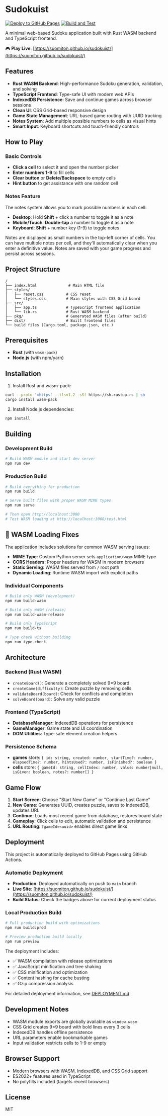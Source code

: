 # Sudokuist

[![Deploy to GitHub Pages](https://github.com/suomiton/sudokuist/actions/workflows/deploy-pages.yml/badge.svg)](https://github.com/suomiton/sudokuist/actions/workflows/deploy-pages.yml)
[![Build and Test](https://github.com/suomiton/sudokuist/actions/workflows/build-test.yml/badge.svg)](https://github.com/suomiton/sudokuist/actions/workflows/build-test.yml)

A minimal web-based Sudoku application built with Rust WASM backend and TypeScript frontend.

🎮 **Play Live**: [https://suomiton.github.io/sudokuist/](https://suomiton.github.io/sudokuist/)

## Features

- **Rust WASM Backend**: High-performance Sudoku generation, validation, and solving
- **TypeScript Frontend**: Type-safe UI with modern web APIs
- **IndexedDB Persistence**: Save and continue games across browser sessions
- **Clean UI**: CSS Grid-based responsive design
- **Game State Management**: URL-based game routing with UUID tracking
- **Notes System**: Add multiple possible numbers to cells as visual hints
- **Smart Input**: Keyboard shortcuts and touch-friendly controls

## How to Play

### Basic Controls

- **Click a cell** to select it and open the number picker
- **Enter numbers 1-9** to fill cells
- **Clear button** or **Delete/Backspace** to empty cells
- **Hint button** to get assistance with one random cell

### Notes Feature

The notes system allows you to mark possible numbers in each cell:

- **Desktop**: Hold **Shift** + click a number to toggle it as a note
- **Mobile/Touch**: **Double-tap** a number to toggle it as a note
- **Keyboard**: **Shift** + number key (1-9) to toggle notes

Notes are displayed as small numbers in the top-left corner of cells. You can have multiple notes per cell, and they'll automatically clear when you enter a definitive value. Notes are saved with your game progress and persist across sessions.

## Project Structure

```
/
├── index.html              # Main HTML file
├── styles/
│   ├── reset.css          # CSS reset
│   └── styles.css         # Main styles with CSS Grid board
├── src/
│   ├── app.ts             # TypeScript frontend application
│   └── lib.rs             # Rust WASM backend
├── pkg/                   # Generated WASM files (after build)
├── dist/                  # Built frontend files
└── build files (Cargo.toml, package.json, etc.)
```

## Prerequisites

- **Rust** (with `wasm-pack`)
- **Node.js** (with npm/yarn)

## Installation

1. Install Rust and wasm-pack:

```bash
curl --proto '=https' --tlsv1.2 -sSf https://sh.rustup.rs | sh
cargo install wasm-pack
```

2. Install Node.js dependencies:

```bash
npm install
```

## Building

### Development Build

```bash
# Build WASM module and start dev server
npm run dev
```

### Production Build

```bash
# Build everything for production
npm run build

# Serve built files with proper WASM MIME types
npm run serve

# Then open http://localhost:3000
# Test WASM loading at http://localhost:3000/test.html
```

## 🔧 **WASM Loading Fixes**

The application includes solutions for common WASM serving issues:

- **MIME Type**: Custom Python server sets `application/wasm` MIME type
- **CORS Headers**: Proper headers for WASM in modern browsers
- **Static Serving**: WASM files served from `/` root path
- **Dynamic Loading**: Runtime WASM import with explicit paths

### Individual Components

```bash
# Build only WASM (development)
npm run build-wasm

# Build only WASM (release)
npm run build-wasm-release

# Build only TypeScript
npm run build-ts

# Type check without building
npm run type-check
```

## Architecture

### Backend (Rust WASM)

- `createBoard()`: Generate a completely solved 9×9 board
- `createGame(difficulty)`: Create puzzle by removing cells
- `validateBoard(board)`: Check for conflicts and completion
- `solveBoard(board)`: Solve any valid puzzle

### Frontend (TypeScript)

- **DatabaseManager**: IndexedDB operations for persistence
- **GameManager**: Game state and UI coordination
- **DOM Utilities**: Type-safe element creation helpers

### Persistence Schema

- **games** store: `{ id: string, created: number, startTime?: number, elapsedTime?: number, hintsUsed?: number, isFinished?: boolean }`
- **cells** store: `{ gameId: string, cellIndex: number, value: number|null, isGiven: boolean, notes?: number[] }`

## Game Flow

1. **Start Screen**: Choose "Start New Game" or "Continue Last Game"
2. **New Game**: Generates UUID, creates puzzle, saves to IndexedDB, updates URL
3. **Continue**: Loads most recent game from database, restores board state
4. **Gameplay**: Click cells to edit, automatic validation and persistence
5. **URL Routing**: `?gameId=<uuid>` enables direct game links

## Deployment

This project is automatically deployed to GitHub Pages using GitHub Actions.

### Automatic Deployment

- **Production**: Deployed automatically on push to `main` branch
- **Live Site**: [https://suomiton.github.io/sudokuist/](https://suomiton.github.io/sudokuist/)
- **Build Status**: Check the badges above for current deployment status

### Local Production Build

```bash
# Full production build with optimizations
npm run build:prod

# Preview production build locally
npm run preview
```

The deployment includes:

- ✅ WASM compilation with release optimizations
- ✅ JavaScript minification and tree shaking
- ✅ CSS minification and optimization
- ✅ Content hashing for cache busting
- ✅ Gzip compression analysis

For detailed deployment information, see [DEPLOYMENT.md](DEPLOYMENT.md).

## Development Notes

- WASM module exports are globally available as `window.wasm`
- CSS Grid creates 9×9 board with bold lines every 3 cells
- IndexedDB handles offline persistence
- URL parameters enable bookmarkable games
- Input validation restricts cells to 1-9 or empty

## Browser Support

- Modern browsers with WASM, IndexedDB, and CSS Grid support
- ES2022+ features used in TypeScript
- No polyfills included (targets recent browsers)

## License

MIT
